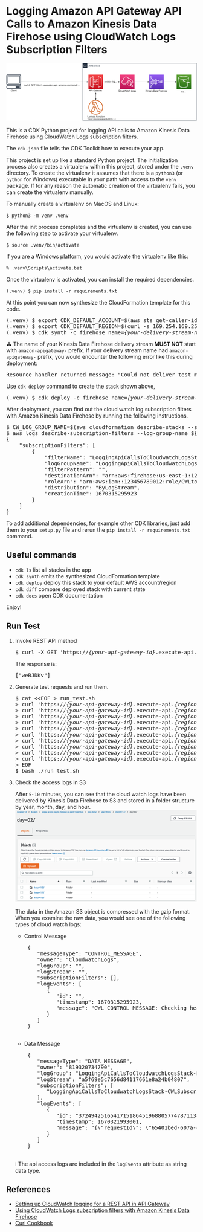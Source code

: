 
# Logging Amazon API Gateway API Calls to Amazon Kinesis Data Firehose using CloudWatch Logs Subscription Filters

![logging-api-calls-to-cloudwatch-logs](./logging-api-calls-to-cloudwatch-logs.svg)

This is a CDK Python project for logging API calls to Amazon Kinesis Data Firehose using CloudWatch Logs subscription filters.

The `cdk.json` file tells the CDK Toolkit how to execute your app.

This project is set up like a standard Python project.  The initialization
process also creates a virtualenv within this project, stored under the `.venv`
directory.  To create the virtualenv it assumes that there is a `python3`
(or `python` for Windows) executable in your path with access to the `venv`
package. If for any reason the automatic creation of the virtualenv fails,
you can create the virtualenv manually.

To manually create a virtualenv on MacOS and Linux:

```
$ python3 -m venv .venv
```

After the init process completes and the virtualenv is created, you can use the following
step to activate your virtualenv.

```
$ source .venv/bin/activate
```

If you are a Windows platform, you would activate the virtualenv like this:

```
% .venv\Scripts\activate.bat
```

Once the virtualenv is activated, you can install the required dependencies.

```
(.venv) $ pip install -r requirements.txt
```

At this point you can now synthesize the CloudFormation template for this code.

<pre>
(.venv) $ export CDK_DEFAULT_ACCOUNT=$(aws sts get-caller-identity --query Account --output text)
(.venv) $ export CDK_DEFAULT_REGION=$(curl -s 169.254.169.254/latest/dynamic/instance-identity/document | jq -r .region)
(.venv) $ cdk synth -c firehose_name=<i>{your-delivery-stream-name}</i>
</pre>

:warning: The name of your Kinesis Data Firehose delivery stream **MUST NOT** start with `amazon-apigateway-` prefix.
If your delivery stream name had `amazon-apigateway-` prefix, you would encounter the following error like this during deployment:
<pre>
Resource handler returned message: "Could not deliver test message to specified Firehose stream. Check if the given Firehose stream is in ACTIVE state. (Service: CloudWatchLogs, Status Code: 400, Request ID: aaaa7f10-a5d6-44d5-8191-dba9f27d36f3)" (RequestToken: bb4b2fc5-26cd-de7b-a7d9-8653c44f8642, HandlerErrorCode: InternalFailure)
</pre>

Use `cdk deploy` command to create the stack shown above,

<pre>
(.venv) $ cdk deploy -c firehose_name=<i>{your-delivery-stream-name}</i>
</pre>

After deployment, you can find out the cloud watch log subscription filters with Amazon Kinesis Data Firehose by running the following instructions.

<pre>
$ CW_LOG_GROUP_NAME=$(aws cloudformation describe-stacks --stack-name LoggingApiCallsToCloudwatchLogsStack  | jq -r '.Stacks[0].Outputs | map(select(.OutputKey == "RestApiAccessLogGroupName")) | .[0].OutputValue')
$ aws logs describe-subscription-filters --log-group-name ${CW_LOG_GROUP_NAME}
{
    "subscriptionFilters": [
        {
            "filterName": "LoggingApiCallsToCloudwatchLogsStack-CWLSubscriptionFilter-Zi6qt8IvfIJV",
            "logGroupName": "LoggingApiCallsToCloudwatchLogsStack-RandomGenApiLogs96EBA3FC-VV1l7d2OJqLV",
            "filterPattern": "",
            "destinationArn": "arn:aws:firehose:us-east-1:123456789012:deliverystream/PUT-S3-vvMmG",
            "roleArn": "arn:aws:iam::123456789012:role/CWLtoKinesisFirehoseRole",
            "distribution": "ByLogStream",
            "creationTime": 1670315295923
        }
    ]
}
</pre>

To add additional dependencies, for example other CDK libraries, just add
them to your `setup.py` file and rerun the `pip install -r requirements.txt`
command.

## Useful commands

 * `cdk ls`          list all stacks in the app
 * `cdk synth`       emits the synthesized CloudFormation template
 * `cdk deploy`      deploy this stack to your default AWS account/region
 * `cdk diff`        compare deployed stack with current state
 * `cdk docs`        open CDK documentation

Enjoy!

## Run Test

1. Invoke REST API method
   <pre>
   $ curl -X GET 'https://<i>{your-api-gateway-id}</i>.execute-api.<i>{region}</i>.amazonaws.com/prod/random/strings?len=7'
   </pre>

   The response is:
   <pre>
   ["weBJDKv"]
   </pre>

2. Generate test requests and run them.
   <pre>
   $ cat <&lt;EOF > run_test.sh
   > curl 'https://<i>{your-api-gateway-id}</i>.execute-api.<i>{region}</i>.amazonaws.com/prod/random/strings?len=7'
   > curl 'https://<i>{your-api-gateway-id}</i>.execute-api.<i>{region}</i>.amazonaws.com/prod/random/strings?chars=letters'
   > curl 'https://<i>{your-api-gateway-id}</i>.execute-api.<i>{region}</i>.amazonaws.com/prod/random/strings?chars=letters&len=15'
   > curl 'https://<i>{your-api-gateway-id}</i>.execute-api.<i>{region}</i>.amazonaws.com/prod/random/strings?chars=lowercase&len=15'
   > curl 'https://<i>{your-api-gateway-id}</i>.execute-api.<i>{region}</i>.amazonaws.com/prod/random/strings?chars=uppercase&len=5'
   > curl 'https://<i>{your-api-gateway-id}</i>.execute-api.<i>{region}</i>.amazonaws.com/prod/random/strings?chars=digits&len=7'
   > curl 'https://<i>{your-api-gateway-id}</i>.execute-api.<i>{region}</i>.amazonaws.com/prod/random/strings?chars=digits&len=17'
   > curl 'https://<i>{your-api-gateway-id}</i>.execute-api.<i>{region}</i>.amazonaws.com/prod/random/strings?len=3'
   > curl 'https://<i>{your-api-gateway-id}</i>.execute-api.<i>{region}</i>.amazonaws.com/prod/random/strings?chars=letters&len=9'
   > curl 'https://<i>{your-api-gateway-id}</i>.execute-api.<i>{region}</i>.amazonaws.com/prod/random/strings?len=17'
   > EOF
   $ bash ./run_test.sh
   </pre>

3. Check the access logs in S3

   After `5~10` minutes, you can see that the cloud watch logs have been delivered by Kinesis Data Firehose to S3 and stored in a folder structure by year, month, day, and hour.
   ![amazon-apigatewy-access-log-in-s3](./amazon-apigatewy-access-log-in-s3.png)

   The data in the Amazon S3 object is compressed with the gzip format. When you examine the raw data, you would see one of the following types of cloud watch logs:

   * Control Message
      <pre>
      {
         "messageType": "CONTROL_MESSAGE",
         "owner": "CloudwatchLogs",
         "logGroup": "",
         "logStream": "",
         "subscriptionFilters": [],
         "logEvents": [
            {
               "id": "",
               "timestamp": 1670315295923,
               "message": "CWL CONTROL MESSAGE: Checking health of destination Firehose."
            }
         ]
      }
      </pre>

   * Data Message

      <pre>
      {
         "messageType": "DATA_MESSAGE",
         "owner": "819320734790",
         "logGroup": "LoggingApiCallsToCloudwatchLogsStack-RandomGenApiLogs96EBA3FC-VV1l7d2OJqLV",
         "logStream": "a5f69e5c7656d84117661e8a24b04807",
         "subscriptionFilters": [
            "LoggingApiCallsToCloudwatchLogsStack-CWLSubscriptionFilter-Zi6qt8IvfIJV"
         ],
         "logEvents": [
            {
               "id": "37249425165417151864519688057747871138717457702689112064",
               "timestamp": 1670321993001,
               "message": "{\"requestId\": \"65401bed-607a-4b27-a33f-f1f5c811b1d2\", \"ip\": \"124.17.254.27\", \"user\": \"-\", \"requestTime\": 1670321993001, \"httpMethod\": \"GET\", \"resourcePath\": \"/random/strings\", \"status\": 200, \"protocol\": \"HTTP/1.1\", \"responseLength\": 11}\n"
            }
         ]
      }
      </pre>
   :information_source: The api access logs are included in the `logEvents` attribute as string data type.

## References

 * [Setting up CloudWatch logging for a REST API in API Gateway](https://docs.aws.amazon.com/apigateway/latest/developerguide/set-up-logging.html)
 * [Using CloudWatch Logs subscription filters with Amazon Kinesis Data Firehose](https://docs.aws.amazon.com/AmazonCloudWatch/latest/logs/SubscriptionFilters.html#FirehoseExample)
 * [Curl Cookbook](https://catonmat.net/cookbooks/curl)

